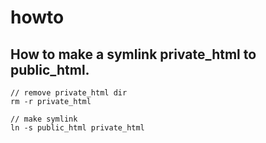 # howto

## How to make a symlink private_html to public_html.
```
// remove private_html dir
rm -r private_html

// make symlink
ln -s public_html private_html
```
